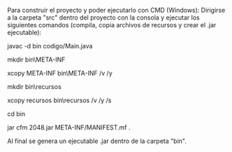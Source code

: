 Para construir el proyecto y poder ejecutarlo con CMD (Windows):
Dirigirse a la carpeta "src" dentro del proyecto con la consola y ejecutar los siguientes comandos (compila, copia archivos de recursos y crear el .jar ejecutable):


javac -d bin codigo/Main.java

mkdir bin\META-INF

xcopy META-INF bin\META-INF /v /y

mkdir bin\recursos

xcopy recursos bin\recursos /v /y /s

cd bin

jar cfm 2048.jar META-INF/MANIFEST.mf .



Al final se genera un ejecutable .jar dentro de la carpeta "bin".
